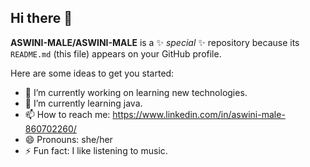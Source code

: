 ## Hi there 👋

**ASWINI-MALE/ASWINI-MALE** is a ✨ _special_ ✨ repository because its `README.md` (this file) appears on your GitHub profile.

Here are some ideas to get you started:

- 🔭 I’m currently working on learning new technologies.
- 🌱 I’m currently learning java.
- 📫 How to reach me: https://www.linkedin.com/in/aswini-male-860702260/
- 😄 Pronouns: she/her
- ⚡ Fun fact: I like listening to music.

